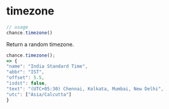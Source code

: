 # timezone

```js
// usage
chance.timezone()
```

Return a random timezone.

```js
chance.timezone();
=> {
"name": "India Standard Time",
"abbr": "IST",
"offset": 5.5,
"isdst": false,
"text": "(UTC+05:30) Chennai, Kolkata, Mumbai, New Delhi",
"utc": ["Asia/Calcutta"]
}
```
